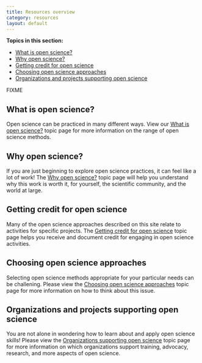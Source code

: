 ```yaml
---
title: Resources overview
category: resources
layout: default
---
```


**Topics in this section:**
- [What is open science?](#what-is-open-science)
- [Why open science?](#why-open-science)
- [Getting credit for open science](#getting-credit-for-open-science)
- [Choosing open science approaches](#choosing-open-science-approaches)
- [Organizations and projects supporting open science](#organizations-and-projects-supporting-open-science)

FIXME

## What is open science?

Open science can be practiced in many different ways.
View our [What is open science?](/open-science/resources/what_open/)
topic page for more information on the range of open science methods.

## Why open science?

If you are just beginning to explore open science practices,
it can feel like a lot of work!
The [Why open science?](/open-science/resources/what_open/)
topic page will help you understand why this work is worth it,
for yourself, the scientific community, and the world at large.

## Getting credit for open science

Many of the open science approaches described on this site 
relate to activities for specific projects.
The [Getting credit for open science](/open-science/resources/credit)
topic page helps you receive and document credit for engaging in
open science activities.

## Choosing open science approaches

Selecting open science methods appropriate for your particular needs can be challening.
Please view the
[Choosing open science approaches](/open-science/resources/choosing/)
topic page for more information on how to think about this issue.

## Organizations and projects supporting open science

You are not alone in wondering how to learn about and apply open science skills!
Please view the 
[Organizations supporting open science](/open-science/resources/organizations/)
topic page for more information on which organizations support training,
advocacy, research, and more aspects of open science.

